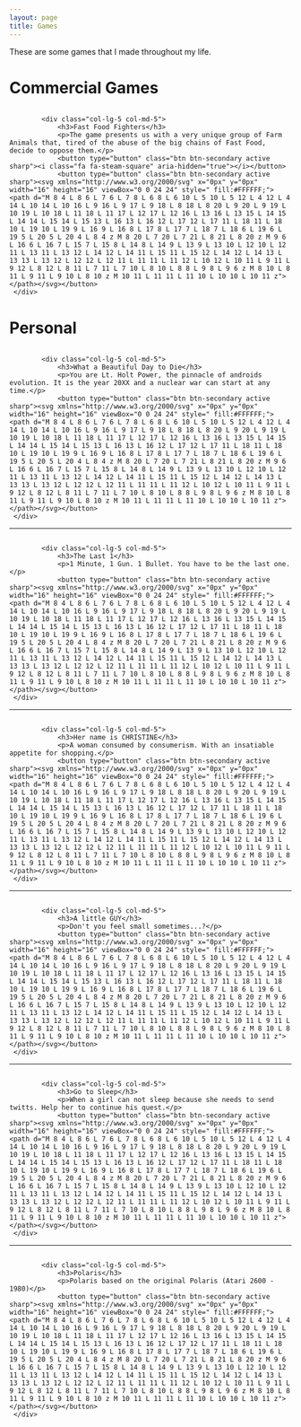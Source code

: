 ```yaml
---
layout: page
title: Games
---
```


<script src="https://cdn.mathjax.org/mathjax/latest/MathJax.js?config=TeX-AMS-MML_HTMLorMML" type="text/javascript"></script>
<link rel="stylesheet" href="https://toborochi.github.io/css/list.css">
<link href="https://maxcdn.bootstrapcdn.com/font-awesome/4.1.0/css/font-awesome.min.css" rel="stylesheet">

These are some games that I made throughout my life.

# Commercial Games

<link rel="stylesheet" href="https://stackpath.bootstrapcdn.com/bootstrap/4.4.1/css/bootstrap.min.css" integrity="sha384-Vkoo8x4CGsO3+Hhxv8T/Q5PaXtkKtu6ug5TOeNV6gBiFeWPGFN9MuhOf23Q9Ifjh" crossorigin="anonymous">

<div class="row">
	<div class="col-lg-7 col-md-7">
                <a href="#">
                    <img class="img-responsive" src="https://i.imgur.com/KNIBSl7.png" alt="">
                </a>
    </div>

            <div class="col-lg-5 col-md-5">
                <h3>Fast Food Fighters</h3>
                <p>The game presents us with a very unique group of Farm Animals that, tired of the abuse of the big chains of Fast Food, decide to oppose them.</p>
				<button type="button" class="btn btn-secondary active sharp"><i class="fa fa-steam-square" aria-hidden="true"></i></button>
				<button type="button" class="btn btn-secondary active sharp"><svg xmlns="http://www.w3.org/2000/svg" x="0px" y="0px" width="16" height="16" viewBox="0 0 24 24" style=" fill:#FFFFFF;">    <path d="M 8 4 L 8 6 L 7 6 L 7 8 L 6 8 L 6 10 L 5 10 L 5 12 L 4 12 L 4 14 L 10 14 L 10 16 L 9 16 L 9 17 L 9 18 L 8 18 L 8 20 L 9 20 L 9 19 L 10 19 L 10 18 L 11 18 L 11 17 L 12 17 L 12 16 L 13 16 L 13 15 L 14 15 L 14 14 L 15 14 L 15 13 L 16 13 L 16 12 L 17 12 L 17 11 L 18 11 L 18 10 L 19 10 L 19 9 L 16 9 L 16 8 L 17 8 L 17 7 L 18 7 L 18 6 L 19 6 L 19 5 L 20 5 L 20 4 L 8 4 z M 8 20 L 7 20 L 7 21 L 8 21 L 8 20 z M 9 6 L 16 6 L 16 7 L 15 7 L 15 8 L 14 8 L 14 9 L 13 9 L 13 10 L 12 10 L 12 11 L 13 11 L 13 12 L 14 12 L 14 11 L 15 11 L 15 12 L 14 12 L 14 13 L 13 13 L 13 12 L 12 12 L 12 11 L 11 11 L 11 12 L 10 12 L 10 11 L 9 11 L 9 12 L 8 12 L 8 11 L 7 11 L 7 10 L 8 10 L 8 8 L 9 8 L 9 6 z M 8 10 L 8 11 L 9 11 L 9 10 L 8 10 z M 10 11 L 11 11 L 11 10 L 10 10 L 10 11 z"></path></svg></button>
	 </div>
</div>

# Personal



<div class="row">
	<div class="col-lg-7 col-md-7">
                <a href="#">
                    <img class="img-responsive" src="https://i.imgur.com/tPZhyuW.png" alt="">
                </a>
    </div>

            <div class="col-lg-5 col-md-5">
                <h3>What a Beautiful Day to Die</h3>
                <p>You are Lt. Holt Power, the pinnacle of androids evolution. It is the year 20XX and a nuclear war can start at any time.</p>
				<button type="button" class="btn btn-secondary active sharp"><svg xmlns="http://www.w3.org/2000/svg" x="0px" y="0px" width="16" height="16" viewBox="0 0 24 24" style=" fill:#FFFFFF;">    <path d="M 8 4 L 8 6 L 7 6 L 7 8 L 6 8 L 6 10 L 5 10 L 5 12 L 4 12 L 4 14 L 10 14 L 10 16 L 9 16 L 9 17 L 9 18 L 8 18 L 8 20 L 9 20 L 9 19 L 10 19 L 10 18 L 11 18 L 11 17 L 12 17 L 12 16 L 13 16 L 13 15 L 14 15 L 14 14 L 15 14 L 15 13 L 16 13 L 16 12 L 17 12 L 17 11 L 18 11 L 18 10 L 19 10 L 19 9 L 16 9 L 16 8 L 17 8 L 17 7 L 18 7 L 18 6 L 19 6 L 19 5 L 20 5 L 20 4 L 8 4 z M 8 20 L 7 20 L 7 21 L 8 21 L 8 20 z M 9 6 L 16 6 L 16 7 L 15 7 L 15 8 L 14 8 L 14 9 L 13 9 L 13 10 L 12 10 L 12 11 L 13 11 L 13 12 L 14 12 L 14 11 L 15 11 L 15 12 L 14 12 L 14 13 L 13 13 L 13 12 L 12 12 L 12 11 L 11 11 L 11 12 L 10 12 L 10 11 L 9 11 L 9 12 L 8 12 L 8 11 L 7 11 L 7 10 L 8 10 L 8 8 L 9 8 L 9 6 z M 8 10 L 8 11 L 9 11 L 9 10 L 8 10 z M 10 11 L 11 11 L 11 10 L 10 10 L 10 11 z"></path></svg></button>
	 </div>
</div>

<hr>

<div class="row">
	<div class="col-lg-7 col-md-7">
                <a href="#">
                    <img class="img-responsive" src="https://i.imgur.com/CFNRMSx.png" alt="">
                </a>
    </div>

            <div class="col-lg-5 col-md-5">
                <h3>The Last 1</h3>
                <p>1 Minute, 1 Gun. 1 Bullet. You have to be the last one.</p>
                <button type="button" class="btn btn-secondary active sharp"><svg xmlns="http://www.w3.org/2000/svg" x="0px" y="0px" width="16" height="16" viewBox="0 0 24 24" style=" fill:#FFFFFF;">    <path d="M 8 4 L 8 6 L 7 6 L 7 8 L 6 8 L 6 10 L 5 10 L 5 12 L 4 12 L 4 14 L 10 14 L 10 16 L 9 16 L 9 17 L 9 18 L 8 18 L 8 20 L 9 20 L 9 19 L 10 19 L 10 18 L 11 18 L 11 17 L 12 17 L 12 16 L 13 16 L 13 15 L 14 15 L 14 14 L 15 14 L 15 13 L 16 13 L 16 12 L 17 12 L 17 11 L 18 11 L 18 10 L 19 10 L 19 9 L 16 9 L 16 8 L 17 8 L 17 7 L 18 7 L 18 6 L 19 6 L 19 5 L 20 5 L 20 4 L 8 4 z M 8 20 L 7 20 L 7 21 L 8 21 L 8 20 z M 9 6 L 16 6 L 16 7 L 15 7 L 15 8 L 14 8 L 14 9 L 13 9 L 13 10 L 12 10 L 12 11 L 13 11 L 13 12 L 14 12 L 14 11 L 15 11 L 15 12 L 14 12 L 14 13 L 13 13 L 13 12 L 12 12 L 12 11 L 11 11 L 11 12 L 10 12 L 10 11 L 9 11 L 9 12 L 8 12 L 8 11 L 7 11 L 7 10 L 8 10 L 8 8 L 9 8 L 9 6 z M 8 10 L 8 11 L 9 11 L 9 10 L 8 10 z M 10 11 L 11 11 L 11 10 L 10 10 L 10 11 z"></path></svg></button>
     </div>
</div>

<hr>

<div class="row">
	<div class="col-lg-7 col-md-7">
                <a href="#">
                    <img class="img-responsive" src="https://i.imgur.com/bicZGm6.png" alt="">
                </a>
    </div>

            <div class="col-lg-5 col-md-5">
                <h3>Her name is CHRISTINE</h3>
                <p>A woman consumed by consumerism. With an insatiable appetite for shopping.</p>
                <button type="button" class="btn btn-secondary active sharp"><svg xmlns="http://www.w3.org/2000/svg" x="0px" y="0px" width="16" height="16" viewBox="0 0 24 24" style=" fill:#FFFFFF;">    <path d="M 8 4 L 8 6 L 7 6 L 7 8 L 6 8 L 6 10 L 5 10 L 5 12 L 4 12 L 4 14 L 10 14 L 10 16 L 9 16 L 9 17 L 9 18 L 8 18 L 8 20 L 9 20 L 9 19 L 10 19 L 10 18 L 11 18 L 11 17 L 12 17 L 12 16 L 13 16 L 13 15 L 14 15 L 14 14 L 15 14 L 15 13 L 16 13 L 16 12 L 17 12 L 17 11 L 18 11 L 18 10 L 19 10 L 19 9 L 16 9 L 16 8 L 17 8 L 17 7 L 18 7 L 18 6 L 19 6 L 19 5 L 20 5 L 20 4 L 8 4 z M 8 20 L 7 20 L 7 21 L 8 21 L 8 20 z M 9 6 L 16 6 L 16 7 L 15 7 L 15 8 L 14 8 L 14 9 L 13 9 L 13 10 L 12 10 L 12 11 L 13 11 L 13 12 L 14 12 L 14 11 L 15 11 L 15 12 L 14 12 L 14 13 L 13 13 L 13 12 L 12 12 L 12 11 L 11 11 L 11 12 L 10 12 L 10 11 L 9 11 L 9 12 L 8 12 L 8 11 L 7 11 L 7 10 L 8 10 L 8 8 L 9 8 L 9 6 z M 8 10 L 8 11 L 9 11 L 9 10 L 8 10 z M 10 11 L 11 11 L 11 10 L 10 10 L 10 11 z"></path></svg></button>
     </div>
</div>

<hr>

<div class="row">
	<div class="col-lg-7 col-md-7">
                <a href="#">
                    <img class="img-responsive" src="https://i.imgur.com/L3Wnt08.png" alt="">
                </a>
    </div>

            <div class="col-lg-5 col-md-5">
                <h3>A little GUY</h3>
                <p>Don't you feel small sometimes...?</p>
                <button type="button" class="btn btn-secondary active sharp"><svg xmlns="http://www.w3.org/2000/svg" x="0px" y="0px" width="16" height="16" viewBox="0 0 24 24" style=" fill:#FFFFFF;">    <path d="M 8 4 L 8 6 L 7 6 L 7 8 L 6 8 L 6 10 L 5 10 L 5 12 L 4 12 L 4 14 L 10 14 L 10 16 L 9 16 L 9 17 L 9 18 L 8 18 L 8 20 L 9 20 L 9 19 L 10 19 L 10 18 L 11 18 L 11 17 L 12 17 L 12 16 L 13 16 L 13 15 L 14 15 L 14 14 L 15 14 L 15 13 L 16 13 L 16 12 L 17 12 L 17 11 L 18 11 L 18 10 L 19 10 L 19 9 L 16 9 L 16 8 L 17 8 L 17 7 L 18 7 L 18 6 L 19 6 L 19 5 L 20 5 L 20 4 L 8 4 z M 8 20 L 7 20 L 7 21 L 8 21 L 8 20 z M 9 6 L 16 6 L 16 7 L 15 7 L 15 8 L 14 8 L 14 9 L 13 9 L 13 10 L 12 10 L 12 11 L 13 11 L 13 12 L 14 12 L 14 11 L 15 11 L 15 12 L 14 12 L 14 13 L 13 13 L 13 12 L 12 12 L 12 11 L 11 11 L 11 12 L 10 12 L 10 11 L 9 11 L 9 12 L 8 12 L 8 11 L 7 11 L 7 10 L 8 10 L 8 8 L 9 8 L 9 6 z M 8 10 L 8 11 L 9 11 L 9 10 L 8 10 z M 10 11 L 11 11 L 11 10 L 10 10 L 10 11 z"></path></svg></button>
     </div>
</div>

<hr>

<div class="row">
	<div class="col-lg-7 col-md-7">
                <a href="#">
                    <img class="img-responsive" src="https://i.imgur.com/3OpFXcL.png" alt="">
                </a>
    </div>

            <div class="col-lg-5 col-md-5">
                <h3>Go to Sleep</h3>
                <p>When a girl can not sleep because she needs to send twitts. Help her to continue his quest.</p>
                <button type="button" class="btn btn-secondary active sharp"><svg xmlns="http://www.w3.org/2000/svg" x="0px" y="0px" width="16" height="16" viewBox="0 0 24 24" style=" fill:#FFFFFF;">    <path d="M 8 4 L 8 6 L 7 6 L 7 8 L 6 8 L 6 10 L 5 10 L 5 12 L 4 12 L 4 14 L 10 14 L 10 16 L 9 16 L 9 17 L 9 18 L 8 18 L 8 20 L 9 20 L 9 19 L 10 19 L 10 18 L 11 18 L 11 17 L 12 17 L 12 16 L 13 16 L 13 15 L 14 15 L 14 14 L 15 14 L 15 13 L 16 13 L 16 12 L 17 12 L 17 11 L 18 11 L 18 10 L 19 10 L 19 9 L 16 9 L 16 8 L 17 8 L 17 7 L 18 7 L 18 6 L 19 6 L 19 5 L 20 5 L 20 4 L 8 4 z M 8 20 L 7 20 L 7 21 L 8 21 L 8 20 z M 9 6 L 16 6 L 16 7 L 15 7 L 15 8 L 14 8 L 14 9 L 13 9 L 13 10 L 12 10 L 12 11 L 13 11 L 13 12 L 14 12 L 14 11 L 15 11 L 15 12 L 14 12 L 14 13 L 13 13 L 13 12 L 12 12 L 12 11 L 11 11 L 11 12 L 10 12 L 10 11 L 9 11 L 9 12 L 8 12 L 8 11 L 7 11 L 7 10 L 8 10 L 8 8 L 9 8 L 9 6 z M 8 10 L 8 11 L 9 11 L 9 10 L 8 10 z M 10 11 L 11 11 L 11 10 L 10 10 L 10 11 z"></path></svg></button>
     </div>
</div>

<hr>

<div class="row">
	<div class="col-lg-7 col-md-7">
                <a href="#">
                    <img class="img-responsive" src="https://i.imgur.com/bCjkXjj.png" alt="">
                </a>
    </div>

            <div class="col-lg-5 col-md-5">
                <h3>Polaris</h3>
                <p>Polaris based on the original Polaris (Atari 2600 - 1980)</p>
                <button type="button" class="btn btn-secondary active sharp"><svg xmlns="http://www.w3.org/2000/svg" x="0px" y="0px" width="16" height="16" viewBox="0 0 24 24" style=" fill:#FFFFFF;">    <path d="M 8 4 L 8 6 L 7 6 L 7 8 L 6 8 L 6 10 L 5 10 L 5 12 L 4 12 L 4 14 L 10 14 L 10 16 L 9 16 L 9 17 L 9 18 L 8 18 L 8 20 L 9 20 L 9 19 L 10 19 L 10 18 L 11 18 L 11 17 L 12 17 L 12 16 L 13 16 L 13 15 L 14 15 L 14 14 L 15 14 L 15 13 L 16 13 L 16 12 L 17 12 L 17 11 L 18 11 L 18 10 L 19 10 L 19 9 L 16 9 L 16 8 L 17 8 L 17 7 L 18 7 L 18 6 L 19 6 L 19 5 L 20 5 L 20 4 L 8 4 z M 8 20 L 7 20 L 7 21 L 8 21 L 8 20 z M 9 6 L 16 6 L 16 7 L 15 7 L 15 8 L 14 8 L 14 9 L 13 9 L 13 10 L 12 10 L 12 11 L 13 11 L 13 12 L 14 12 L 14 11 L 15 11 L 15 12 L 14 12 L 14 13 L 13 13 L 13 12 L 12 12 L 12 11 L 11 11 L 11 12 L 10 12 L 10 11 L 9 11 L 9 12 L 8 12 L 8 11 L 7 11 L 7 10 L 8 10 L 8 8 L 9 8 L 9 6 z M 8 10 L 8 11 L 9 11 L 9 10 L 8 10 z M 10 11 L 11 11 L 11 10 L 10 10 L 10 11 z"></path></svg></button>
     </div>
</div>


